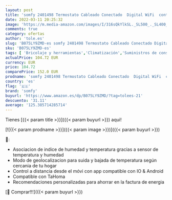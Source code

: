 ```yaml
---
layout: post
title: 'somfy 2401498 Termostato Cableado Conectado  Digital WiFi  controla tu calefacción Desde el móvil  Compatible con Alexa  Google Home y Tahoma  Blanco'
date: 2022-03-11 20:25:32
image: 'https://m.media-amazon.com/images/I/316sQkYlkSL._SL500_._SL400_.jpg'
comments: true
category: ofertas
author: 'tole.es'
slug: 'B075LY9ZMD-es somfy 2401498 Termostato Cableado Conectado Digital WiFi...'
sku: 'B075LY9ZMD-es'
tags: [ 'Bricolaje y herramientas','Climatización','Suministros de construcción','Termostatos','Termostatos y accesorios','alexa','google','home','somfy', ]
actualPrice: 104.72 EUR
currency: EUR
price: 104.72
comparePrice: 152.0 EUR
prodname: 'somfy 2401498 Termostato Cableado Conectado  Digital WiFi  controla tu calefacción Desde el móvil  Compatible con Alexa  Google Home y Tahoma  Blanco'
country: 'es'
flag: '🇪🇸'
brand: 'somfy'
buyurl: 'https://www.amazon.es/dp/B075LY9ZMD/?tag=tolees-21'
descuento: '31.11'
average: '125.385714285714'
---
```


Tienes [{{< param title >}}]({{< param buyurl >}}) aqui!

[![{{< param prodname >}}]({{< param image >}})]({{< param buyurl >}})

🔎:

- Asociacion de indice de humedad y temperatura gracias a sensor de temperatura y humedad
- Modo de geolocalizacion para suida y bajada de temperatura según cercania de tu hogar
- Control a distancia desde el móvi con app compatible con IO & Android
- Compatible con TaHoma
- Recomendaciones personalizadas para ahorrar en la factura de energia

[🛒 Comprar!!!]({{< param buyurl >}})
